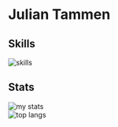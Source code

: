 # Julian Tammen

## Skills
<img alt = "skills" src="https://skillicons.dev/icons?i=cs,dart,unity,flutter&theme=dark">

## Stats

<img alt="my stats" src="https://github-readme-stats.vercel.app/api?username=JulianTammen&show_icons=true&theme=transparent&title_color=ffffff&icon_color=fff691&text_color=d4d4d4"/>

<br/>

<img alt = "top langs" src="https://github-readme-stats.vercel.app/api/top-langs/?username=anuraghazra&layout=donut&theme=transparent&title_color=ffffff&text_color=ffffff">
